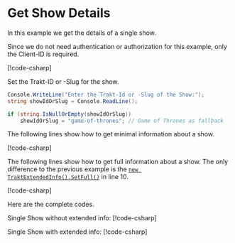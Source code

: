 # Get Show Details

In this example we get the details of a single show.

Since we do not need authentication or authorization for this example, only the Client-ID is required.

[!code-csharp[](../../../codesnippets/examples/ClientSetup.cs)]

Set the Trakt-ID or -Slug for the show.

```csharp
Console.WriteLine("Enter the Trakt-Id or -Slug of the Show:");
string showIdOrSlug = Console.ReadLine();

if (string.IsNullOrEmpty(showIdOrSlug))
    showIdOrSlug = "game-of-thrones"; // Game of Thrones as fallback
```

The following lines show how to get minimal information about a show.

[!code-csharp[](../../../codesnippets/examples/modules/shows/SingleShow.cs#L7-L24)]

The following lines show how to get full information about a show. The only difference to the previous example is the [`new TraktExtendedInfo().SetFull()`](xref:TraktNet.Parameters.TraktExtendedInfo.SetFull) in line 10.

[!code-csharp[](../../../codesnippets/examples/modules/shows/SingleShowExtended.cs#L5-L22)]

Here are the complete codes.

Single Show without extended info:
[!code-csharp[](../../../codesnippets/examples/modules/shows/SingleShow.cs)]

Single Show with extended info:
[!code-csharp[](../../../codesnippets/examples/modules/shows/SingleShowExtended.cs)]
